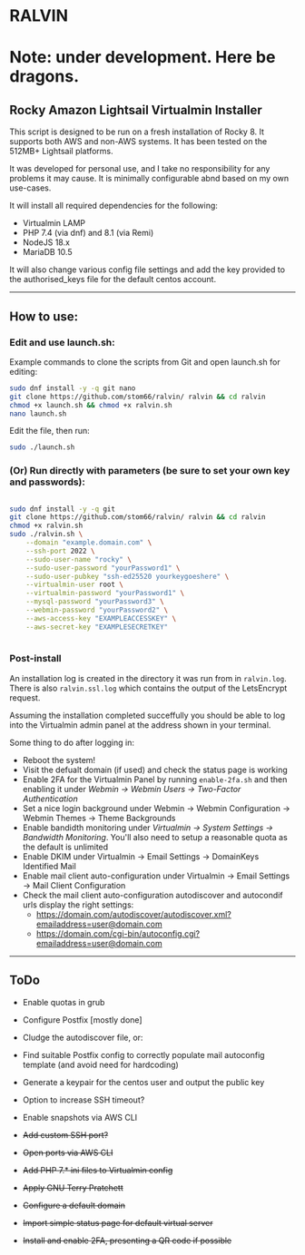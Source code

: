 # RALVIN

# Note: under development. Here be dragons.

## Rocky Amazon Lightsail Virtualmin Installer

This script is designed to be run on a fresh installation of Rocky 8. It supports both AWS and non-AWS systems. It has been tested on the 512MB+ Lightsail platforms.

It was developed for personal use, and I take no responsibility for any problems it may cause. It is minimally configurable abnd based on my own use-cases.

It will install all required dependencies for the following: 

* Virtualmin LAMP
* PHP 7.4 (via dnf) and 8.1 (via Remi)
* NodeJS 18.x
* MariaDB 10.5


It will also change various config file settings and add the key provided to the authorised_keys file for the default centos account.

---

## How to use:

###  Edit and use launch.sh:

Example commands to clone the scripts from Git and open launch.sh for editing:
```bash
sudo dnf install -y -q git nano
git clone https://github.com/stom66/ralvin/ ralvin && cd ralvin
chmod +x launch.sh && chmod +x ralvin.sh
nano launch.sh
```

Edit the file, then run:
```bash
sudo ./launch.sh
```

### (Or) Run directly with parameters (be sure to set your own key and passwords):

```bash

sudo dnf install -y -q git
git clone https://github.com/stom66/ralvin/ ralvin && cd ralvin
chmod +x ralvin.sh
sudo ./ralvin.sh \
	--domain "example.domain.com" \
	--ssh-port 2022 \
	--sudo-user-name "rocky" \
	--sudo-user-password "yourPassword1" \
	--sudo-user-pubkey "ssh-ed25520 yourkeygoeshere" \
	--virtualmin-user root \
	--virtualmin-password "yourPassword1" \
	--mysql-password "yourPassword3" \
	--webmin-password "yourPassword2" \
	--aws-access-key "EXAMPLEACCESSKEY" \
	--aws-secret-key "EXAMPLESECRETKEY"
	
```


### Post-install

An installation log is created in the directory it was run from in `ralvin.log`. There is also `ralvin.ssl.log` which contains the output of the LetsEncrypt request.

Assuming the installation completed succeffully you should be able to log into the Virtualmin admin panel at the address shown in your terminal.

Some thing to do after logging in:

* Reboot the system!
* Visit the defualt domain (if used) and check the status page is working
* Enable 2FA for the Virtualmin Panel by running `enable-2fa.sh` and then enabling it under *Webmin -> Webmin Users -> Two-Factor Authentication*
* Set a nice login background under Webmin -> Webmin Configuration -> Webmin Themes -> Theme Backgrounds
* Enable bandidth monitoring under *Virtualmin -> System Settings -> Bandwidth Monitoring*. You'll also need to setup a reasonable quota as the default is unlimited
* Enable DKIM under Virtualmin -> Email Settings -> DomainKeys Identified Mail
* Enable mail client auto-configuration under Virtualmin -> Email Settings -> Mail Client Configuration
* Check the mail client auto-configuration autodiscover and autocondif urls display the right settings:
  * https://domain.com/autodiscover/autodiscover.xml?emailaddress=user@domain.com
  * https://domain.com/cgi-bin/autoconfig.cgi?emailaddress=user@domain.com

	

---

## ToDo

* Enable quotas in grub
* Configure Postfix [mostly done]
* Cludge the autodiscover file, or:
* Find suitable Postfix config to correctly populate mail autoconfig template (and avoid need for hardcoding)
* Generate a keypair for the centos user and output the public key
* Option to increase SSH timeout?
* Enable snapshots via AWS CLI

* ~~Add custom SSH port?~~
* ~~Open ports via AWS CLI~~
* ~~Add PHP 7.* ini files to Virtualmin config~~
* ~~Apply GNU Terry Pratchett~~
* ~~Configure a default domain~~
* ~~Import simple status page for default virtual server~~
* ~~Install and enable 2FA, presenting a QR code if possible~~

